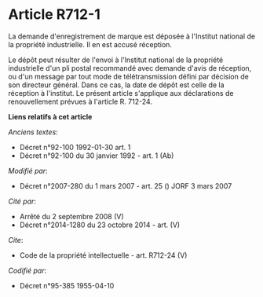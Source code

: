 # Article R712-1

La demande d'enregistrement de marque est déposée à l'Institut national de la propriété industrielle. Il en est accusé
réception. 

Le dépôt peut résulter de l'envoi à l'Institut national de la propriété industrielle d'un pli postal recommandé avec demande
d'avis de réception, ou d'un message par tout mode de télétransmission défini par décision de son directeur général. Dans ce
cas, la date de dépôt est celle de la réception à l'institut. Le présent article s'applique aux déclarations de
renouvellement prévues à l'article R. 712-24.

**Liens relatifs à cet article**

_Anciens textes_:

  - Décret n°92-100 1992-01-30 art. 1
  - Décret n°92-100 du 30 janvier 1992 - art. 1 (Ab)

_Modifié par_:

  - Décret n°2007-280 du 1 mars 2007 - art. 25 () JORF 3 mars 2007

_Cité par_:

  - Arrêté du 2 septembre 2008 (V)
  - Décret n°2014-1280 du 23 octobre 2014 - art. (V)

_Cite_:

  - Code de la propriété intellectuelle - art. R712-24 (V)

_Codifié par_:

  - Décret n°95-385 1955-04-10
